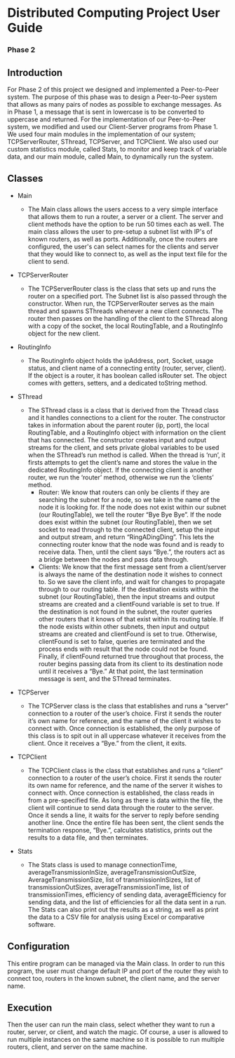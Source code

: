 ﻿# Distributed Computing Project User Guide
### Phase 2 

## Introduction
For Phase 2 of this project we designed and implemented a Peer-to-Peer system. The purpose of this phase was to design a Peer-to-Peer system that allows as many pairs of nodes as possible to exchange messages. As in Phase 1, a message that is sent in lowercase is to be converted to uppercase and returned. For the implementation of our Peer-to-Peer system, we modified and used our Client-Server programs from Phase 1. We used four main modules in the implementation of our system; TCPServerRouter, SThread, TCPServer, and TCPClient. We also used our custom statistics module, called Stats, to monitor and keep track of variable data, and our main module, called Main, to dynamically run the system.

## Classes
* Main
    * The Main class allows the users access to a very simple interface that allows them to run a router, a server or a client. The server and client methods have the option to be run 50 times each as well. The main class allows the user to pre-setup a subnet list with IP's of known routers, as well as ports. Additionally, once the routers are configured, the user's can select names for the clients and server that they would like to connect to, as well as the input text file for the client to send. 

* TCPServerRouter
    * The TCPServerRouter class is the class that sets up and runs the router on a specified port. The Subnet list is also passed through the constructor. When run, the TCPServerRouter serves as the main thread and spawns SThreads whenever a new client connects. The router then passes on the handling of the client to the SThread along with a copy of the socket, the local RoutingTable, and a RoutingInfo object for the new client.

* RoutingInfo
    * The RoutingInfo object holds the ipAddress, port, Socket, usage status, and client name of a connecting entity (router, server, client). If the object is a router, it has boolean called isRouter set. The object comes with getters, setters, and a dedicated toString method.

* SThread
    * The SThread class is a class that is derived from the Thread class and it handles connections to a client for the router. The constructor takes in information about the parent router (ip, port), the local RoutingTable, and a RoutingInfo object with information on the client that has connected. The constructor creates input and output streams for the client, and sets private global variables to be used when the SThread’s run method is called. When the thread is ‘run’, it firsts attempts to get the client’s name and stores the value in the dedicated RoutingInfo object. If the connecting client is another router, we run the ‘router’ method, otherwise we run the ‘clients’ method. 
		* Router: We know that routers can only be clients if they are searching the subnet for a node, so we take in the name of the node it is looking for. If the node does not exist within our subnet (our RoutingTable), we tell the router “Bye Bye Bye”. If the node does exist within the subnet (our RoutingTable), then we set socket to read through to the connected client, setup the input and output stream, and return “RingADingDing”. This lets the connecting router know that the node was found and is ready to receive data. Then, until the client says “Bye.”, the routers act as a bridge between the nodes and pass data through.
		* Clients: We know that the first message sent from a client/server is always the name of the destination node it wishes to connect to. So we save the client info, and wait for changes to propagate through to our routing table. If the destination exists within the subnet (our RoutingTable), then the input streams and output streams are created and a clientFound variable is set to true. If the destination is not found in the subnet, the router queries other routers that it knows of that exist within its routing table. If the node exists within other subnets, then input and output streams are created and clientFound is set to true. Otherwise, clientFound is set to false, queries are terminated and the process ends with result that the node could not be found. Finally, if clientFound returned true throughout that process, the router begins passing data from its client to its destination node until it receives a “Bye.” At that point, the last termination message is sent, and the SThread terminates. 

* TCPServer
	* The TCPServer class is the class that establishes and runs a “server” connection to a router of the user’s choice. First it sends the router it’s own name for reference, and the name of the client it wishes to connect with. Once connection is established, the only purpose of this class is to spit out in all uppercase whatever it receives from the client. Once it receives a “Bye.” from the client, it exits. 

* TCPClient
	* The TCPClient class is the class that establishes and runs a “client” connection to a router of the user’s choice. First it sends the router its own name for reference, and the name of the server it wishes to connect with. Once connection is established, the class reads in from a pre-specified file. As long as there is data within the file, the client will continue to send data through the router to the server. Once it sends a line, it waits for the server to reply before sending another line. Once the entire file has been sent, the client sends the termination response, “Bye.”, calculates statistics, prints out the results to a data file, and then terminates. 

* Stats
	* The Stats class is used to manage connectionTime, averageTransmissionInSize, averageTransmissionOutSize, AverageTransmissionSize, list of transmissionInSizes, list of transmissionOutSizes, averageTransmissionTime, list of transmissionTimes, efficiency of sending data, averageEfficiency for sending data, and the list of efficiencies for all the data sent in a run. The Stats can also print out the results as a string, as well as print the data to a CSV file for analysis using Excel or comparative software. 


## Configuration
This entire program can be managed via the Main class. In order to run this program, the user must change default IP and port of the router they wish to connect too, routers in the known subnet, the client name, and the server name. 

## Execution
Then the user can run the main class, select whether they want to run a router, server, or client, and watch the magic. Of course, a user is allowed to run multiple instances on the same machine so it is possible to run multiple routers, client, and server on the same machine. 